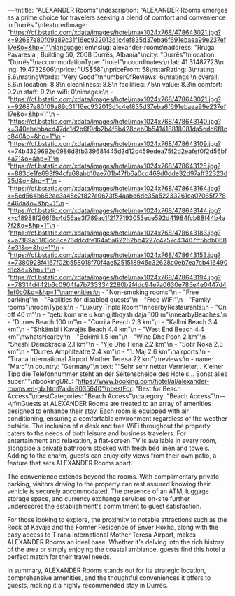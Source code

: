 ---\ntitle: "ALEXANDER Rooms"\ndescription: "ALEXANDER Rooms emerges as a prime choice for travelers seeking a blend of comfort and convenience in Durrës."\nfeaturedImage: "https://cf.bstatic.com/xdata/images/hotel/max1024x768/478643021.jpg?k=92687e80f09a89c31f16ec932013d1c4ef835d37eba6f691ebaea99e237ef17e&o=&hp=1"\nlanguage: en\nslug: alexander-rooms\naddress: "Rruga Pavaresia , Building 50, 2008 Durrës, Albania"\ncity: "Durrës"\nlocation: "Durrës"\naccommodationType: "hotel"\ncoordinates:\n  lat: 41.31487723\n  lng: 19.4732806\nprice: "US$58"\npriceFrom: 58\nstarRating: 3\nrating: 8.6\nratingWords: "Very Good"\nnumberOfReviews: 6\nratings:\n  overall: 8.6\n  location: 8.8\n  cleanliness: 8.8\n  facilities: 7.5\n  value: 8.3\n  comfort: 9.2\n  staff: 9.2\n  wifi: 0\nimages:\n  - "https://cf.bstatic.com/xdata/images/hotel/max1024x768/478643021.jpg?k=92687e80f09a89c31f16ec932013d1c4ef835d37eba6f691ebaea99e237ef17e&o=&hp=1"\n  - "https://cf.bstatic.com/xdata/images/hotel/max1024x768/478643140.jpg?k=340ebabbacd47dc1d2b6f9db2b4f6b428ceb0b541418818081da5cdd6f8cc840&o=&hp=1"\n  - "https://cf.bstatic.com/xdata/images/hotel/max1024x768/478643109.jpg?k=74b4329692e0986d8fb339681445d3d12c459edea75f2d2eafef0f2d56bf4a71&o=&hp=1"\n  - "https://cf.bstatic.com/xdata/images/hotel/max1024x768/478643125.jpg?k=883de1fe693f94cfa68abb10ae701b47fb6a0cd469d0dde32d97aff32323d25d&o=&hp=1"\n  - "https://cf.bstatic.com/xdata/images/hotel/max1024x768/478643164.jpg?k=5ed564b662ae3a45e2f827a0673f54aabd6dc35a52233261ea07065f778e46da&o=&hp=1"\n  - "https://cf.bstatic.com/xdata/images/hotel/max1024x768/478643144.jpg?k=c18988f266f6c4d56ae3f789ac1f2177193053ece592d41984fcb88f44b4a7f2&o=&hp=1"\n  - "https://cf.bstatic.com/xdata/images/hotel/max1024x768/478643183.jpg?k=a7189a5183dc8ce76ddcdfe164a5a62262bb4227c4757c43407ff5bdb0684e31&o=&hp=1"\n  - "https://cf.bstatic.com/xdata/images/hotel/max1024x768/478643153.jpg?k=7380928f4167f02b558018f70f4ae5251518945c32628c0eb7ea7cb416490d1c&o=&hp=1"\n  - "https://cf.bstatic.com/xdata/images/hotel/max1024x768/478643194.jpg?k=78314d442b6c0904fa7b7333342280b2f4dc94e7a0630e785e4e0447d41ef0c0&o=&hp=1"\namenities:\n  - "Non-smoking rooms"\n  - "Free parking"\n  - "Facilities for disabled guests"\n  - "Free WiFi"\n  - "Family rooms"\nroomTypes:\n  - "Luxury Triple Room"\nnearbyRestaurants:\n  - "On off 40 m"\n  - "qetu kom me u kon gjithqysh daja 100 m"\nnearbyBeaches:\n  - "Durres Beach 100 m"\n  - "Currila Beach 2.3 km"\n  - "Kallmi Beach 3.4 km"\n  - "Shkëmbi i Kavajës Beach 4.4 km"\n  - "West End Beach 4.4 km"\nwhatsNearby:\n  - "Bekimi 1.5 km"\n  - "Wine Dhe Pooh 2 km"\n  - "Sheshi Demokracia 2.1 km"\n  - "Yje Dhe Hena 2.2 km"\n  - "Sotir Noka 2.3 km"\n  - "Durres Amphiteatre 2.4 km"\n  - "1. Maj 2.6 km"\nairports:\n  - "Tirana International Airport Mother Teresa 22 km"\nreviews:\n  - name: "Marc"\n    country: "Germany"\n    text: "“Sehr sehr netter Vermieter... Kleiner Tipp die Telefonnummer steht an der Seitenscheibe des Hotels... Sonst alles super.”"\nbookingURL: "https://www.booking.com/hotel/al/alexander-rooms.en-gb.html?aid=8035640"\nbestFor: "Best for Beach Access"\nbestCategories: "Beach Access"\ncategory: "Beach Access"\n---\n\nGuests at ALEXANDER Rooms are treated to an array of amenities designed to enhance their stay. Each room is equipped with air conditioning, ensuring a comfortable environment regardless of the weather outside. The inclusion of a desk and free WiFi throughout the property caters to the needs of both leisure and business travelers. For entertainment and relaxation, a flat-screen TV is available in every room, alongside a private bathroom stocked with fresh bed linen and towels. Adding to the charm, guests can enjoy city views from their own patio, a feature that sets ALEXANDER Rooms apart.

The convenience extends beyond the rooms. With complimentary private parking, visitors driving to the property can rest assured knowing their vehicle is securely accommodated. The presence of an ATM, luggage storage space, and currency exchange services on-site further underscores the establishment's commitment to guest satisfaction.

For those looking to explore, the proximity to notable attractions such as the Rock of Kavaje and the Former Residence of Enver Hoxha, along with the easy access to Tirana International Mother Teresa Airport, makes ALEXANDER Rooms an ideal base. Whether it's delving into the rich history of the area or simply enjoying the coastal ambiance, guests find this hotel a perfect match for their travel needs.

In summary, ALEXANDER Rooms stands out for its strategic location, comprehensive amenities, and the thoughtful conveniences it offers to guests, making it a highly recommended stay in Durrës.